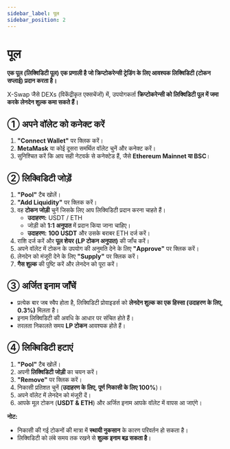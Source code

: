```yaml
---
sidebar_label: पूल
sidebar_position: 2
---
```


# पूल  

**एक पूल (लिक्विडिटी पूल) एक प्रणाली है जो क्रिप्टोकरेन्सी ट्रेडिंग के लिए आवश्यक लिक्विडिटी (टोकन सप्लाई) प्रदान करता है।** 

X-Swap जैसे DEXs (विकेंद्रीकृत एक्सचेंजों) में, उपयोगकर्ता **क्रिप्टोकरेन्सी को लिक्विडिटी पूल में जमा करके लेनदेन शुल्क कमा सकते हैं।**  


## **① अपने वॉलेट को कनेक्ट करें**  

1. **"Connect Wallet"** पर क्लिक करें।  
2. **MetaMask** या कोई दूसरा समर्थित वॉलेट चुनें और कनेक्ट करें।  
3. सुनिश्चित करें कि आप सही नेटवर्क से कनेक्टेड हैं, जैसे **Ethereum Mainnet या BSC**।  


## **② लिक्विडिटी जोड़ें**  

1. **"Pool"** टैब खोलें।  
2. **"Add Liquidity"** पर क्लिक करें।  
3. वह **टोकन जोड़ी** चुनें जिसके लिए आप लिक्विडिटी प्रदान करना चाहते हैं।  
   - **उदाहरण:** USDT / ETH  
   - जोड़ी को **1:1 अनुपात** में प्रदान किया जाना चाहिए।  
   - **उदाहरण:** **100 USDT** और उसके बराबर ETH दर्ज करें।  
4. राशि दर्ज करें और **पूल शेयर (LP टोकन अनुपात)** की जाँच करें।  
5. अपने वॉलेट में टोकन के उपयोग की अनुमति देने के लिए **"Approve"** पर क्लिक करें।  
6. लेनदेन को मंजूरी देने के लिए **"Supply"** पर क्लिक करें।  
7. **गैस शुल्क** की पुष्टि करें और लेनदेन को पूरा करें।  


## **③ अर्जित इनाम जाँचें**  

- प्रत्येक बार जब स्वैप होता है, लिक्विडिटी प्रोवाइडर्स को **लेनदेन शुल्क का एक हिस्सा (उदाहरण के लिए, 0.3%)** मिलता है।  
- इनाम लिक्विडिटी की अवधि के आधार पर संचित होते हैं।  
- तरलता निकालते समय **LP टोकन** आवश्यक होते हैं।  


## **④ लिक्विडिटी हटाएं**  

1. **"Pool"** टैब खोलें।  
2. अपनी **लिक्विडिटी जोड़ी** का चयन करें।  
3. **"Remove"** पर क्लिक करें।  
4. निकासी प्रतिशत चुनें (**उदाहरण के लिए, पूर्ण निकासी के लिए 100%**)।  
5. अपने वॉलेट में लेनदेन को मंजूरी दें।  
6. आपके मूल टोकन (**USDT & ETH**) और अर्जित इनाम आपके वॉलेट में वापस आ जाएंगे।  

**नोट:**  
- निकासी की गई टोकनों की मात्रा में **स्थायी नुकसान** के कारण परिवर्तन हो सकता है।  
- लिक्विडिटी को लंबे समय तक रखने से **शुल्क इनाम बढ़ सकता है**।